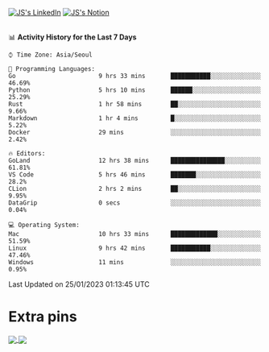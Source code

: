 
[![JS's LinkedIn](https://img.shields.io/badge/LinkedIn-blue?style=for-the-badge&logo=linkedin)](https://www.linkedin.com/in/jaeseung-lee-5a2a32139/) 
[![JS's Notion](https://img.shields.io/badge/Notion-black?style=for-the-badge&logo=notion)](https://bit.ly/ljswiki1) <br><br>
<!-- ![JS's GitHub stats](https://github-readme-stats-lemon-five.vercel.app/api?username=tkxkd0159&hide=contribs,prs,stars,issues&show_icons=true&theme=react&include_all_commits=true)   -->
<!-- ![Top Langs](https://github-readme-stats-lemon-five.vercel.app/api/top-langs/?username=tkxkd0159&layout=compact&hide=jupyter%20notebook,scss,html,css&langs_count=10)  -->


<!--START_SECTION:waka-->
📊 **Activity History for the Last 7 Days** 

```text
⌚︎ Time Zone: Asia/Seoul

💬 Programming Languages: 
Go                       9 hrs 33 mins       ███████████░░░░░░░░░░░░░░   46.69% 
Python                   5 hrs 10 mins       ██████░░░░░░░░░░░░░░░░░░░   25.29% 
Rust                     1 hr 58 mins        ██░░░░░░░░░░░░░░░░░░░░░░░   9.66% 
Markdown                 1 hr 4 mins         █░░░░░░░░░░░░░░░░░░░░░░░░   5.22% 
Docker                   29 mins             ░░░░░░░░░░░░░░░░░░░░░░░░░   2.42%

🔥 Editors: 
GoLand                   12 hrs 38 mins      ███████████████░░░░░░░░░░   61.81% 
VS Code                  5 hrs 46 mins       ███████░░░░░░░░░░░░░░░░░░   28.2% 
CLion                    2 hrs 2 mins        ██░░░░░░░░░░░░░░░░░░░░░░░   9.95% 
DataGrip                 0 secs              ░░░░░░░░░░░░░░░░░░░░░░░░░   0.04%

💻 Operating System: 
Mac                      10 hrs 33 mins      █████████████░░░░░░░░░░░░   51.59% 
Linux                    9 hrs 42 mins       ███████████░░░░░░░░░░░░░░   47.46% 
Windows                  11 mins             ░░░░░░░░░░░░░░░░░░░░░░░░░   0.95%

```


 Last Updated on 25/01/2023 01:13:45 UTC
<!--END_SECTION:waka-->

# Extra pins
<a href="https://github.com/tkxkd0159/tkxkd0159.github.io">
  <img align="center" src="https://github-readme-stats-lemon-five.vercel.app/api/pin/?username=tkxkd0159&repo=nft-card-game&theme=react" />
</a>
<a href="https://github.com/tkxkd0159/dsalgo">
  <img align="center" src="https://github-readme-stats-lemon-five.vercel.app/api/pin/?username=tkxkd0159&repo=dsalgo&theme=react" />
</a>

<!---
- 🔭 I’m currently working on ...
- 🌱 I’m currently learning blockchain and distributed network
- 👯 I’m looking to collaborate on ...
- 🤔 I’m looking for help with ...
- 💬 Ask me about ...
- 📫 How to reach me: ...
- 😄 Pronouns: ...
- ⚡ Fun fact: ...
-->
